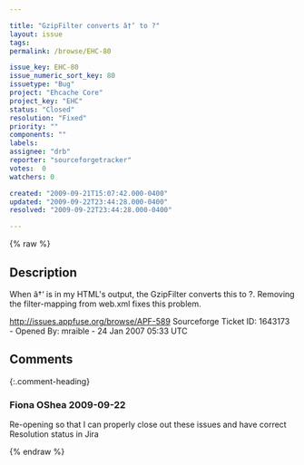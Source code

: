 ```yaml
---

title: "GzipFilter converts â†‘ to ?"
layout: issue
tags: 
permalink: /browse/EHC-80

issue_key: EHC-80
issue_numeric_sort_key: 80
issuetype: "Bug"
project: "Ehcache Core"
project_key: "EHC"
status: "Closed"
resolution: "Fixed"
priority: ""
components: ""
labels: 
assignee: "drb"
reporter: "sourceforgetracker"
votes:  0
watchers: 0

created: "2009-09-21T15:07:42.000-0400"
updated: "2009-09-22T23:44:28.000-0400"
resolved: "2009-09-22T23:44:28.000-0400"

---
```




{% raw %}



## Description

<div markdown="1" class="description">

When â†‘ is in my HTML's output, the GzipFilter converts this to ?. Removing the filter-mapping from web.xml fixes this problem.

http://issues.appfuse.org/browse/APF-589
Sourceforge Ticket ID: 1643173 - Opened By: mraible - 24 Jan 2007 05:33 UTC

</div>

## Comments


{:.comment-heading}
### **Fiona OShea** <span class="date">2009-09-22</span>

<div markdown="1" class="comment">

Re-opening so that I can properly close out these issues and have correct Resolution status in Jira

</div>



{% endraw %}
